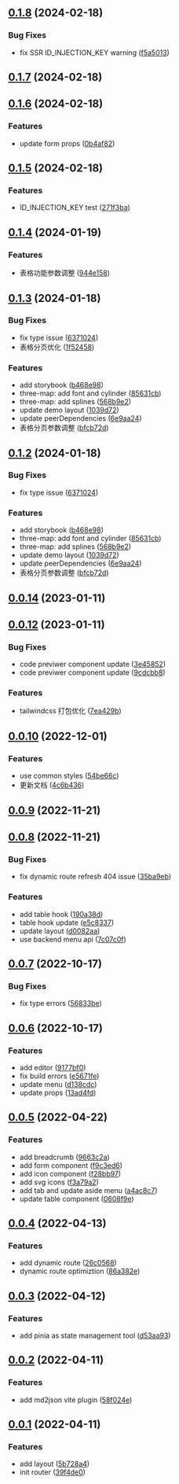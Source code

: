 ## [0.1.8](https://gitee.com/paul-xiao/dcv_next/compare/v0.1.7...v0.1.8) (2024-02-18)

### Bug Fixes

- fix SSR ID_INJECTION_KEY warning ([f5a5013](https://gitee.com/paul-xiao/dcv_next/commits/f5a50139d0f669f2a65446fe125dd82e455914c5))

## [0.1.7](https://gitee.com/paul-xiao/dcv_next/compare/v0.1.6...v0.1.7) (2024-02-18)

## [0.1.6](https://gitee.com/paul-xiao/dcv_next/compare/v0.1.5...v0.1.6) (2024-02-18)

### Features

- update form props ([0b4af82](https://gitee.com/paul-xiao/dcv_next/commits/0b4af824bf31134c9048e426611903b1d219bc32))

## [0.1.5](https://gitee.com/paul-xiao/dcv_next/compare/v0.1.4...v0.1.5) (2024-02-18)

### Features

- ID_INJECTION_KEY test ([271f3ba](https://gitee.com/paul-xiao/dcv_next/commits/271f3ba1210af13d679ef77256fbad52ea1ed30b))

## [0.1.4](https://gitee.com/paul-xiao/dcv_next/compare/v0.0.14...v0.1.4) (2024-01-19)

### Features

- 表格功能参数调整 ([944e158](https://gitee.com/paul-xiao/dcv_next/commits/944e15858e0fe1f128a3d131d7cf661fb731e676))

## [0.1.3](https://gitee.com/paul-xiao/dcv_next/compare/v0.0.14...v0.1.3) (2024-01-18)

### Bug Fixes

- fix type issue ([6371024](https://gitee.com/paul-xiao/dcv_next/commits/6371024b0f04b0471d35219e75b96a81df483d39))
- 表格分页优化 ([1f52458](https://gitee.com/paul-xiao/dcv_next/commits/1f524587b8a91924042dac63b35fa1a60c78889e))

### Features

- add storybook ([b468e98](https://gitee.com/paul-xiao/dcv_next/commits/b468e98c8572b4a4f12eee95b13690151c318b0b))
- three-map: add font and cylinder ([85631cb](https://gitee.com/paul-xiao/dcv_next/commits/85631cbe242fd0ab142d3b19effe170d2a82f16b))
- three-map: add splines ([568b9e2](https://gitee.com/paul-xiao/dcv_next/commits/568b9e25ce1d9c8a72ff1c7fd9a9817e5e8e6b9b))
- update demo layout ([1039d72](https://gitee.com/paul-xiao/dcv_next/commits/1039d72de73074922904b68bbf2e20ea5ff92352))
- update peerDependencies ([6e9aa24](https://gitee.com/paul-xiao/dcv_next/commits/6e9aa2442988eac1c6ce7785c79f6bc41f7e4508))
- 表格分页参数调整 ([bfcb72d](https://gitee.com/paul-xiao/dcv_next/commits/bfcb72d0905488121d99a0f2a555df5ca088e258))

## [0.1.2](https://gitee.com/paul-xiao/dcv_next/compare/v0.0.14...v0.1.2) (2024-01-18)

### Bug Fixes

- fix type issue ([6371024](https://gitee.com/paul-xiao/dcv_next/commits/6371024b0f04b0471d35219e75b96a81df483d39))

### Features

- add storybook ([b468e98](https://gitee.com/paul-xiao/dcv_next/commits/b468e98c8572b4a4f12eee95b13690151c318b0b))
- three-map: add font and cylinder ([85631cb](https://gitee.com/paul-xiao/dcv_next/commits/85631cbe242fd0ab142d3b19effe170d2a82f16b))
- three-map: add splines ([568b9e2](https://gitee.com/paul-xiao/dcv_next/commits/568b9e25ce1d9c8a72ff1c7fd9a9817e5e8e6b9b))
- update demo layout ([1039d72](https://gitee.com/paul-xiao/dcv_next/commits/1039d72de73074922904b68bbf2e20ea5ff92352))
- update peerDependencies ([6e9aa24](https://gitee.com/paul-xiao/dcv_next/commits/6e9aa2442988eac1c6ce7785c79f6bc41f7e4508))
- 表格分页参数调整 ([bfcb72d](https://gitee.com/paul-xiao/dcv_next/commits/bfcb72d0905488121d99a0f2a555df5ca088e258))

## [0.0.14](https://gitee.com/paul-xiao/dcv_next/compare/v0.0.12...v0.0.14) (2023-01-11)

## [0.0.12](https://gitee.com/paul-xiao/dcv_next/compare/v0.0.10...v0.0.12) (2023-01-11)

### Bug Fixes

- code previwer component update ([3e45852](https://gitee.com/paul-xiao/dcv_next/commits/3e45852f8db391523ecebfbad9a44885d7f413e9))
- code previwer component update ([9cdcbb8](https://gitee.com/paul-xiao/dcv_next/commits/9cdcbb8a94762448f2d4f2ee1720877fa6bab9b1))

### Features

- tailwindcss 打包优化 ([7ea429b](https://gitee.com/paul-xiao/dcv_next/commits/7ea429b7d7dd07ade5b6efc7751ae386fafd872f))

## [0.0.10](https://gitee.com/paul-xiao/dcv_next/compare/v0.0.9...v0.0.10) (2022-12-01)

### Features

- use common styles ([54be66c](https://gitee.com/paul-xiao/dcv_next/commits/54be66ce89a2bf3ae33c973624c1497cf6871111))
- 更新文档 ([4c6b436](https://gitee.com/paul-xiao/dcv_next/commits/4c6b436bc34ddd750d99c3beb763f4b61f680b27))

## [0.0.9](https://gitee.com/paul-xiao/dcv_next/compare/v0.0.8...v0.0.9) (2022-11-21)

## [0.0.8](https://gitee.com/paul-xiao/dcv_next/compare/v0.0.7...v0.0.8) (2022-11-21)

### Bug Fixes

- fix dynamic route refresh 404 issue ([35ba9eb](https://gitee.com/paul-xiao/dcv_next/commits/35ba9eb1b5bf09583a44e0752414f631eacda1d8))

### Features

- add table hook ([190a38d](https://gitee.com/paul-xiao/dcv_next/commits/190a38d9065e79f8941070e325584d266dc20bda))
- table hook update ([e5c8337](https://gitee.com/paul-xiao/dcv_next/commits/e5c83376d77cbbb5d79a09e6da25e0c9ae6c84d1))
- update layout ([d0082aa](https://gitee.com/paul-xiao/dcv_next/commits/d0082aaf19f409ac6d85e31ae62828cad0570dea))
- use backend menu api ([7c07c0f](https://gitee.com/paul-xiao/dcv_next/commits/7c07c0f4b59ab17d6b4c316a4d077ce9a6f8d8bd))

## [0.0.7](https://gitee.com/paul-xiao/dcv_next/compare/v0.0.6...v0.0.7) (2022-10-17)

### Bug Fixes

- fix type errors ([56833be](https://gitee.com/paul-xiao/dcv_next/commits/56833becca1c8bb7a0aa4a5f4e5db3a82564a06f))

## [0.0.6](https://gitee.com/paul-xiao/dcv_next/compare/v0.0.5...v0.0.6) (2022-10-17)

### Features

- add editor ([9177bf0](https://gitee.com/paul-xiao/dcv_next/commits/9177bf06cf3a10122553989b0bf9084580392deb))
- fix build errors ([e5671fe](https://gitee.com/paul-xiao/dcv_next/commits/e5671feaef14e3df4e68937beb73cfad0919edcc))
- update menu ([d138cdc](https://gitee.com/paul-xiao/dcv_next/commits/d138cdca93a914fcfe4503d3e52da01db7290e23))
- update props ([13ad4fd](https://gitee.com/paul-xiao/dcv_next/commits/13ad4fd3ce75e5e4ff107fc3abf96de590503966))

## [0.0.5](https://gitee.com/paul-xiao/dcv_next/compare/v0.0.4...v0.0.5) (2022-04-22)

### Features

- add breadcrumb ([9663c2a](https://gitee.com/paul-xiao/dcv_next/commits/9663c2ae41ec24f707d20eae53ad40d9739f39a8))
- add form component ([f9c3ed6](https://gitee.com/paul-xiao/dcv_next/commits/f9c3ed6b8096779c1effa4ee76752a8b8eb1b721))
- add icon component ([f28bb97](https://gitee.com/paul-xiao/dcv_next/commits/f28bb97832da29591f939bc2d1951ad17366fe2e))
- add svg icons ([f3a79a2](https://gitee.com/paul-xiao/dcv_next/commits/f3a79a28be0ec1b812a30d698bbc164adb98f692))
- add tab and update aside menu ([a4ac8c7](https://gitee.com/paul-xiao/dcv_next/commits/a4ac8c73290173e489f95e44d481df77f6bfeeb1))
- update table component ([0608f9e](https://gitee.com/paul-xiao/dcv_next/commits/0608f9eb0ecbbdcdc81314612ecd518187160f6a))

## [0.0.4](https://gitee.com/paul-xiao/dcv_next/compare/v0.0.3...v0.0.4) (2022-04-13)

### Features

- add dynamic route ([26c0568](https://gitee.com/paul-xiao/dcv_next/commits/26c0568a5670d12853124032fc7e8aca09cd2f8e))
- dynamic route optimiztion ([86a382e](https://gitee.com/paul-xiao/dcv_next/commits/86a382ef52cd5e6aefa38884078c4d77b23720f3))

## [0.0.3](https://gitee.com/paul-xiao/dcv_next/compare/v0.0.2...v0.0.3) (2022-04-12)

### Features

- add pinia as state management tool ([d53aa93](https://gitee.com/paul-xiao/dcv_next/commits/d53aa933fb52eb13f9ef84b51ba0af0a06dc3bd0))

## [0.0.2](https://gitee.com/paul-xiao/dcv_next/compare/v0.0.1...v0.0.2) (2022-04-11)

### Features

- add md2json vite plugin ([58f024e](https://gitee.com/paul-xiao/dcv_next/commits/58f024e8f726272cde064e436caa870a659aa1ca))

## [0.0.1](https://gitee.com/paul-xiao/dcv_next/compare/5b728a49bc5d85098a6e651ca7a272ecf64d1f3b...v0.0.1) (2022-04-11)

### Features

- add layout ([5b728a4](https://gitee.com/paul-xiao/dcv_next/commits/5b728a49bc5d85098a6e651ca7a272ecf64d1f3b))
- init router ([39f4de0](https://gitee.com/paul-xiao/dcv_next/commits/39f4de06860323847e5b53d2027f666dacc5abff))
